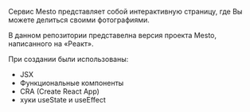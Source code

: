 Сервис Mesto представляет собой интерактивную страницу, где Вы можете делиться своими фотографиями.  

В данном репозитории представелна версия проекта Mesto, написанного на «Реакт».  

При создании были использованы:  
* JSX
* Функциональные компоненты
* CRA (Create React App)
* хуки useState и useEffect